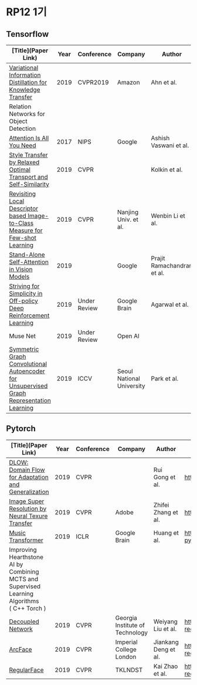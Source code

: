 # RP12 1기



## Tensorflow

| [Title](Paper Link)                                          | Year | Conference   | Company |   Author  | Code Repository |
| ------------------------------------------------------------ | ---- | ------------ | ------- | --------- | --------------- |
| [Variational Information Distillation for Knowledge Transfer](http://openaccess.thecvf.com/content_CVPR_2019/papers/Ahn_Variational_Information_Distillation_for_Knowledge_Transfer_CVPR_2019_paper.pdf)  | 2019 |  CVPR2019    | Amazon  | Ahn et al.| https://github.com/sseung0703/Variational_Information_DIstillation                |
| Relation Networks for Object Detection                       |      |              |         |           |                 |
| [Attention Is All You Need](https://arxiv.org/pdf/1706.03762.pdf)  | 2017 |        NIPS   | Google |   Ashish Vaswani et al.        | https://github.com/strutive07/transformer-tensorflow2.0 |
| [Style Transfer by Relaxed Optimal Transport and Self-Similarity](https://arxiv.org/abs/1904.12785) | 2019 | CVPR         |         | Kolkin et al. | https://github.com/nuxlear/STROTSS-keras |
| [Revisiting Local Descriptor based Image-to-Class Measure for Few-shot Learning](http://openaccess.thecvf.com/content_CVPR_2019/papers/Li_Revisiting_Local_Descriptor_Based_Image-To-Class_Measure_for_Few-Shot_Learning_CVPR_2019_paper.pdf) |2019|CVPR|Nanjing Univ. et al.|Wenbin Li et al.|https://github.com/llable/DN4-Tensorflow|
|[Stand-Alone Self-Attention in Vision Models](https://arxiv.org/abs/1906.05909)|2019||Google|Prajit Ramachandran et al.|https://github.com/tykimos/Stand-Alone-Self-Attention-Keras|
| [Striving for Simplicity in Off-policy Deep Reinforcement Learning](https://arxiv.org/abs/1907.04543) | 2019 | Under Review | Google Brain | Agarwal et al. | https://github.com/seungwon1/batch_rl |
| Muse Net                                                     | 2019 | Under Review | Open AI |        |                 |
| [Symmetric Graph Convolutional Autoencoder for Unsupervised Graph Representation Learning](http://openaccess.thecvf.com/content_ICCV_2019/html/Park_Symmetric_Graph_Convolutional_Autoencoder_for_Unsupervised_Graph_Representation_Learning_ICCV_2019_paper.html) | 2019 | ICCV | Seoul National University | Park et al. | https://github.com/sseung0703/GALA_TF2.0 |



## Pytorch

| [Title](Paper Link)                                          | Year | Conference | Company      | Author       | Code Repository                                       |
| ------------------------------------------------------------ | ---- | ---------- | ------------ | ------------ | ----------------------------------------------------- |
| [DLOW: Domain Flow for Adaptation and Generalization](https://arxiv.org/pdf/1812.05418.pdf)          | 2019 | CVPR       |              |Rui Gong et al.|https://github.com/Euiyeon-Kim/DLOW-Pytorch|
| [Image Super Resolution by Neural Texure Transfer](https://zzutk.github.io/SRNTT-Project-Page/cvpr2019_final.pdf4)             | 2019 | CVPR       | Adobe        | Zhifei Zhang et al.   | https://github.com/DevKiHyun/SRNTT-Pytorch |
| [Music Transformer](https://arxiv.org/abs/1809.04281) | 2019 | ICLR | Google Brain | Huang et al. | https://github.com/jason9693/MusicTransformer-pytorch |
| Improving Hearthstone AI by Combining MCTS and Supervised Learning Algorithms <br />( C++ Torch ) |      |            |                                 |                      |                                                        |
| [Decoupled Network](https://arxiv.org/pdf/1804.08071.pdf) | 2019 | CVPR | Georgia Institute of Technology | Weiyang Liu et al. | https://github.com/ChoSungMan/awesome-face-recognition |
| [ArcFace](https://arxiv.org/pdf/1801.07698.pdf) | 2019 | CVPR | Imperial College London | Jiankang Deng et al. | https://github.com/ChoSungMan/awesome-face-recognition |
| [RegularFace](http://mftp.mmcheng.net/Papers/19cvprRegularFace.pdf) | 2019 | CVPR | TKLNDST | Kai Zhao et al. | https://github.com/ChoSungMan/awesome-face-recognition |
